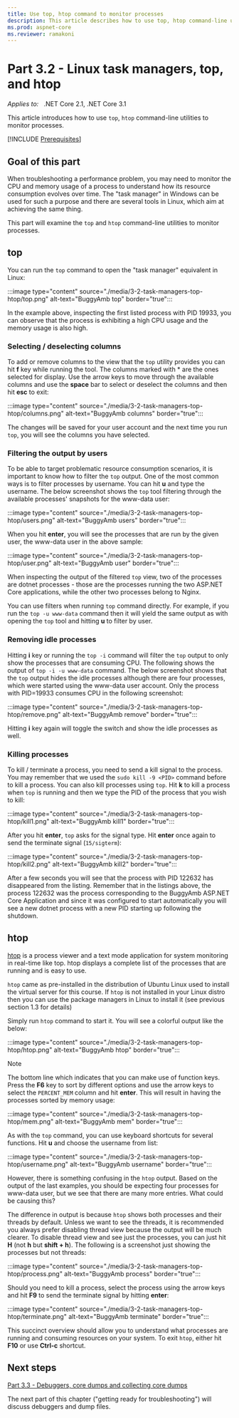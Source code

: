 ```yaml
---
title: Use top, htop command to monitor processes
description: This article describes how to use top, htop command-line utilities to monitor processes.
ms.prod: aspnet-core
ms.reviewer: ramakoni
---
```

# Part 3.2 - Linux task managers, top, and htop

_Applies to:_ &nbsp; .NET Core 2.1, .NET Core 3.1  

This article introduces how to use `top`, `htop` command-line utilities to monitor processes.

[!INCLUDE [Prerequisites](prerequisites.md)]

## Goal of this part

When troubleshooting a performance problem, you may need to monitor the CPU and memory usage of a process to understand how its resource consumption evolves over time. The "task manager" in Windows can be used for such a purpose and there are several tools in Linux, which aim at achieving the same thing.

This part will examine the `top` and `htop` command-line utilities to monitor processes.

## top

You can run the `top` command to open the "task manager" equivalent in Linux:

:::image type="content" source="./media/3-2-task-managers-top-htop/top.png" alt-text="BuggyAmb top" border="true":::

In the example above, inspecting the first listed process with PID 19933, you can observe that the process is exhibiting a high CPU usage and the memory usage is also high.

### Selecting / deselecting columns

To add or remove columns to the view that the `top` utility provides you can hit **f** key while running the tool. The columns marked with * are the ones selected for display. Use the arrow keys to move through the available columns and use the **space** bar to select or deselect the columns and then hit **esc** to exit:

:::image type="content" source="./media/3-2-task-managers-top-htop/columns.png" alt-text="BuggyAmb columns" border="true":::

The changes will be saved for your user account and the next time you run `top`, you will see the columns you have selected.

### Filtering the output by users

To be able to target problematic resource consumption scenarios, it is important to know how to filter the `top` output. One of the most common ways is to filter processes by username. You can hit **u** and type the username. The below screenshot shows the `top` tool filtering through the available processes' snapshots for the www-data user:

:::image type="content" source="./media/3-2-task-managers-top-htop/users.png" alt-text="BuggyAmb users" border="true":::

When you hit **enter**, you will see the processes that are run by the given user, the www-data user in the above sample:

:::image type="content" source="./media/3-2-task-managers-top-htop/user.png" alt-text="BuggyAmb user" border="true":::

When inspecting the output of the filtered `top` view, two of the processes are dotnet processes - those are the processes running the two ASP.NET Core applications, while the other two processes belong to Nginx.

You can use filters when running `top` command directly. For example, if you run the `top -u www-data` command then it will yield the same output as with opening the `top` tool and hitting **u** to filter by user.

### Removing idle processes

Hitting **i** key or running the `top -i` command will filter the `top` output to only show the processes that are consuming CPU. The following shows the output of `top -i -u www-data` command. The below screenshot shows that the `top` output hides the idle processes although there are four processes, which were started using the www-data user account. Only the process with PID=19933 consumes CPU in the following screenshot:

:::image type="content" source="./media/3-2-task-managers-top-htop/remove.png" alt-text="BuggyAmb remove" border="true":::

Hitting **i** key again will toggle the switch and show the idle processes as well.

### Killing processes

To kill / terminate a process, you need to send a kill signal to the process. You may remember that we used the `sudo kill -9 <PID>` command before to kill a process. You can also kill processes using `top`. Hit **k** to kill a process when `top` is running and then we type the PID of the process that you wish to kill:

:::image type="content" source="./media/3-2-task-managers-top-htop/kill1.png" alt-text="BuggyAmb kill1" border="true":::

After you hit **enter**, `top` asks for the signal type. Hit **enter** once again to send the terminate signal (`15/sigterm`):

:::image type="content" source="./media/3-2-task-managers-top-htop/kill2.png" alt-text="BuggyAmb kill2" border="true":::

After a few seconds you will see that the process with PID 122632 has disappeared from the listing. Remember that in the listings above, the process 122632 was the process corresponding to the BuggyAmb ASP.NET Core Application and since it was configured to start automatically you will see a new dotnet process with a new PID starting up following the shutdown.

## htop

[htop](https://htop.dev/) is a process viewer and a text mode application for system monitoring in real-time like top. htop displays a complete list of the processes that are running and is easy to use.

`htop` came as pre-installed in the distribution of Ubuntu Linux used to install the virtual server for this course. If `htop` is not installed in your Linux distro then you can use the package managers in Linux to install it (see previous section 1.3 for details)

Simply run `htop` command to start it. You will see a colorful output like the below:

:::image type="content" source="./media/3-2-task-managers-top-htop/htop.png" alt-text="BuggyAmb htop" border="true":::

> [!NOTE]
> The bottom line which indicates that you can make use of function keys. Press the **F6** key to sort by different options and use the arrow keys to select the `PERCENT_MEM` column and hit **enter**. This will result in having the processes sorted by memory usage:

:::image type="content" source="./media/3-2-task-managers-top-htop/mem.png" alt-text="BuggyAmb mem" border="true":::

As with the `top` command, you can use keyboard shortcuts for several functions. Hit **u** and choose the username from list:

:::image type="content" source="./media/3-2-task-managers-top-htop/username.png" alt-text="BuggyAmb username" border="true":::

However, there is something confusing in the `htop` output. Based on the output of the last examples, you should be expecting four processes for www-data user, but we see that there are many more entries. What could be causing this?

The difference in output is because `htop` shows both processes and their threads by default. Unless we want to see the threads, it is recommended you always prefer disabling thread view because the output will be much clearer. To disable thread view and see just the processes, you can just hit **H** (not **h** but **shift + h**). The following is a screenshot just showing the processes but not threads:

:::image type="content" source="./media/3-2-task-managers-top-htop/process.png" alt-text="BuggyAmb process" border="true":::

Should you need to kill a process, select the process using the arrow keys and hit **F9** to send the terminate signal by hitting **enter**:

:::image type="content" source="./media/3-2-task-managers-top-htop/terminate.png" alt-text="BuggyAmb terminate" border="true":::

This succinct overview should allow you to understand what processes are running and consuming resources on your system. To exit `htop`, either hit **F10** or use **Ctrl-c** shortcut.

## Next steps

[Part 3.3 - Debuggers, core dumps and collecting core dumps](3-3-debuggers-collect-core-dumps.md)

The next part of this chapter ("getting ready for troubleshooting") will discuss debuggers and dump files.
